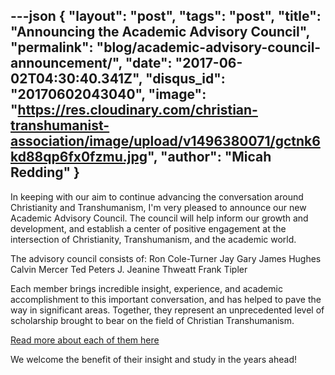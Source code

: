 ---json
{
	"layout": "post",
	"tags": "post",
    "title": "Announcing the Academic Advisory Council",
    "permalink": "blog/academic-advisory-council-announcement/",
    "date": "2017-06-02T04:30:40.341Z",
    "disqus_id": "20170602043040",
    "image":  "https://res.cloudinary.com/christian-transhumanist-association/image/upload/v1496380071/gctnk6kd88qp6fx0fzmu.jpg",
    "author": "Micah Redding"
}
---
In keeping with our aim to continue advancing the conversation around Christianity and Transhumanism, I'm very pleased to announce our new Academic Advisory Council. The council will help inform our growth and development, and establish a center of positive engagement at the intersection of Christianity, Transhumanism, and the academic world.

The advisory council consists of:
Ron Cole-Turner
Jay Gary
James Hughes
Calvin Mercer
Ted Peters
J. Jeanine Thweatt
Frank Tipler

Each member brings incredible insight, experience, and academic accomplishment to this important conversation, and has helped to pave the way in significant areas. Together, they represent an unprecedented level of scholarship brought to bear on the field of Christian Transhumanism.

[Read more about each of them here](https://www.christiantranshumanism.org/academics)

We welcome the benefit of their insight and study in the years ahead!
